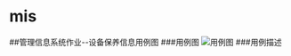 # mis
##管理信息系统作业--设备保养信息用例图
###用例图
![用例图](/yonglitu.png)
###用例描述
<table class="table table-bordered table-striped table-condensed">
